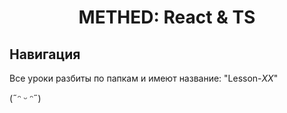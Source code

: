 <h1 style='text-align: center'>METHED: React & TS</h1>

<h2>Навигация</h2> 

Все уроки разбиты по папкам и имеют название: "Lesson-_XX_"

(˶ᵔ ᵕ ᵔ˶)
